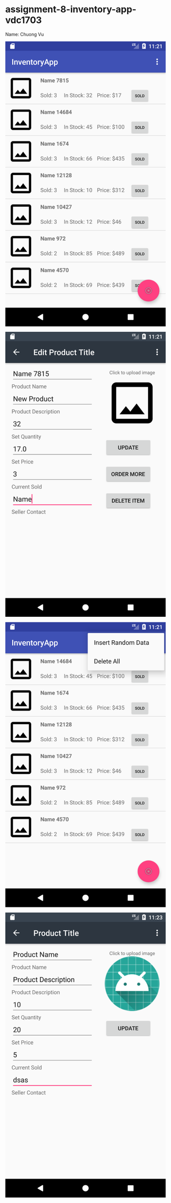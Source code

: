 # assignment-8-inventory-app-vdc1703

Name: Chuong Vu

![Screenshot](Screenshot_1.png) 

![Screenshot](Screenshot_2.png) 

![Screenshot](Screenshot_3.png) 

![Screenshot](Screenshot_4.png) 


